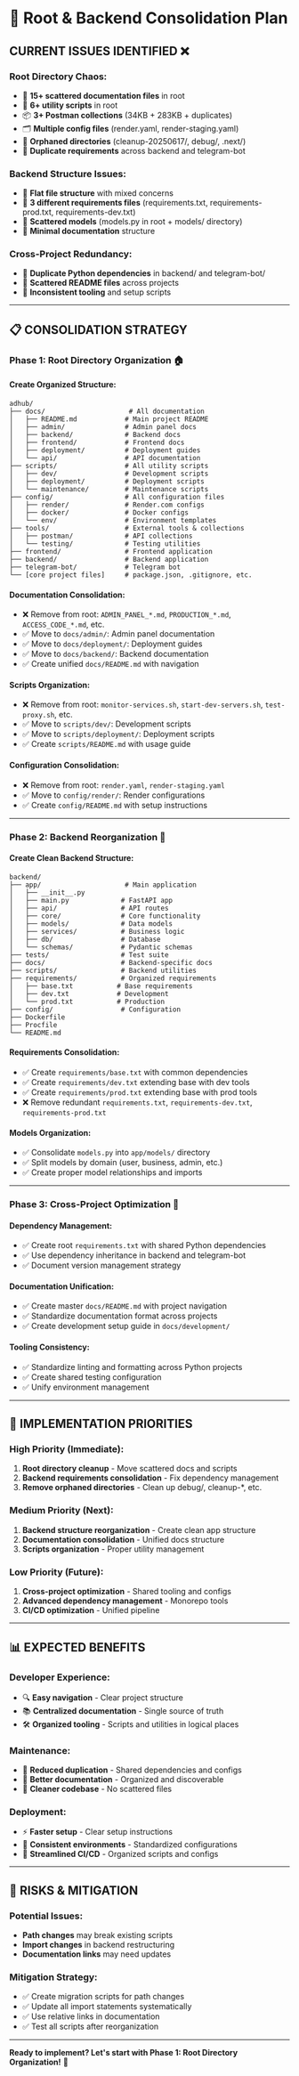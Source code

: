 # 🚀 Root & Backend Consolidation Plan

## **CURRENT ISSUES IDENTIFIED** ❌

### **Root Directory Chaos:**
- 📄 **15+ scattered documentation files** in root
- 🔧 **6+ utility scripts** in root  
- 📦 **3+ Postman collections** (34KB + 283KB + duplicates)
- 🗂️ **Multiple config files** (render.yaml, render-staging.yaml)
- 📁 **Orphaned directories** (cleanup-20250617/, debug/, .next/)
- 🔄 **Duplicate requirements** across backend and telegram-bot

### **Backend Structure Issues:**
- 📁 **Flat file structure** with mixed concerns
- 🔄 **3 different requirements files** (requirements.txt, requirements-prod.txt, requirements-dev.txt)
- 📂 **Scattered models** (models.py in root + models/ directory)
- 📝 **Minimal documentation** structure

### **Cross-Project Redundancy:**
- 🔄 **Duplicate Python dependencies** in backend/ and telegram-bot/
- 📄 **Scattered README files** across projects
- 🔧 **Inconsistent tooling** and setup scripts

---

## 📋 **CONSOLIDATION STRATEGY**

### **Phase 1: Root Directory Organization** 🏠

#### **Create Organized Structure:**
```
adhub/
├── docs/                     # All documentation
│   ├── README.md            # Main project README
│   ├── admin/               # Admin panel docs
│   ├── backend/             # Backend docs  
│   ├── frontend/            # Frontend docs
│   ├── deployment/          # Deployment guides
│   └── api/                 # API documentation
├── scripts/                 # All utility scripts
│   ├── dev/                 # Development scripts
│   ├── deployment/          # Deployment scripts
│   └── maintenance/         # Maintenance scripts  
├── config/                  # All configuration files
│   ├── render/              # Render.com configs
│   ├── docker/              # Docker configs
│   └── env/                 # Environment templates
├── tools/                   # External tools & collections
│   ├── postman/             # API collections
│   └── testing/             # Testing utilities
├── frontend/                # Frontend application
├── backend/                 # Backend application  
├── telegram-bot/            # Telegram bot
└── [core project files]     # package.json, .gitignore, etc.
```

#### **Documentation Consolidation:**
- ❌ Remove from root: `ADMIN_PANEL_*.md`, `PRODUCTION_*.md`, `ACCESS_CODE_*.md`, etc.
- ✅ Move to `docs/admin/`: Admin panel documentation
- ✅ Move to `docs/deployment/`: Deployment guides
- ✅ Move to `docs/backend/`: Backend documentation
- ✅ Create unified `docs/README.md` with navigation

#### **Scripts Organization:**
- ❌ Remove from root: `monitor-services.sh`, `start-dev-servers.sh`, `test-proxy.sh`, etc.
- ✅ Move to `scripts/dev/`: Development scripts
- ✅ Move to `scripts/deployment/`: Deployment scripts
- ✅ Create `scripts/README.md` with usage guide

#### **Configuration Consolidation:**
- ❌ Remove from root: `render.yaml`, `render-staging.yaml`
- ✅ Move to `config/render/`: Render configurations
- ✅ Create `config/README.md` with setup instructions

---

### **Phase 2: Backend Reorganization** 🔧

#### **Create Clean Backend Structure:**
```
backend/
├── app/                     # Main application
│   ├── __init__.py
│   ├── main.py             # FastAPI app
│   ├── api/                # API routes
│   ├── core/               # Core functionality
│   ├── models/             # Data models
│   ├── services/           # Business logic
│   ├── db/                 # Database
│   └── schemas/            # Pydantic schemas
├── tests/                  # Test suite
├── docs/                   # Backend-specific docs
├── scripts/                # Backend utilities
├── requirements/           # Organized requirements
│   ├── base.txt           # Base requirements
│   ├── dev.txt            # Development
│   └── prod.txt           # Production
├── config/                 # Configuration
├── Dockerfile
├── Procfile
└── README.md
```

#### **Requirements Consolidation:**
- ✅ Create `requirements/base.txt` with common dependencies
- ✅ Create `requirements/dev.txt` extending base with dev tools
- ✅ Create `requirements/prod.txt` extending base with prod tools
- ❌ Remove redundant `requirements.txt`, `requirements-dev.txt`, `requirements-prod.txt`

#### **Models Organization:**
- ✅ Consolidate `models.py` into `app/models/` directory
- ✅ Split models by domain (user, business, admin, etc.)
- ✅ Create proper model relationships and imports

---

### **Phase 3: Cross-Project Optimization** 🔄

#### **Dependency Management:**
- ✅ Create root `requirements.txt` with shared Python dependencies
- ✅ Use dependency inheritance in backend and telegram-bot
- ✅ Document version management strategy

#### **Documentation Unification:**
- ✅ Create master `docs/README.md` with project navigation
- ✅ Standardize documentation format across projects
- ✅ Create development setup guide in `docs/development/`

#### **Tooling Consistency:**
- ✅ Standardize linting and formatting across Python projects
- ✅ Create shared testing configuration
- ✅ Unify environment management

---

## 🎯 **IMPLEMENTATION PRIORITIES**

### **High Priority (Immediate):**
1. **Root directory cleanup** - Move scattered docs and scripts
2. **Backend requirements consolidation** - Fix dependency management
3. **Remove orphaned directories** - Clean up debug/, cleanup-*, etc.

### **Medium Priority (Next):**
1. **Backend structure reorganization** - Create clean app structure
2. **Documentation consolidation** - Unified docs structure
3. **Scripts organization** - Proper utility management

### **Low Priority (Future):**
1. **Cross-project optimization** - Shared tooling and configs
2. **Advanced dependency management** - Monorepo tools
3. **CI/CD optimization** - Unified pipeline

---

## 📊 **EXPECTED BENEFITS**

### **Developer Experience:**
- 🔍 **Easy navigation** - Clear project structure
- 📚 **Centralized documentation** - Single source of truth
- 🛠️ **Organized tooling** - Scripts and utilities in logical places

### **Maintenance:**
- 🔄 **Reduced duplication** - Shared dependencies and configs
- 📝 **Better documentation** - Organized and discoverable
- 🧹 **Cleaner codebase** - No scattered files

### **Deployment:**
- ⚡ **Faster setup** - Clear setup instructions
- 🔧 **Consistent environments** - Standardized configurations
- 🚀 **Streamlined CI/CD** - Organized scripts and configs

---

## 🚨 **RISKS & MITIGATION**

### **Potential Issues:**
- **Path changes** may break existing scripts
- **Import changes** in backend restructuring
- **Documentation links** may need updates

### **Mitigation Strategy:**
- ✅ Create migration scripts for path changes
- ✅ Update all import statements systematically  
- ✅ Use relative links in documentation
- ✅ Test all scripts after reorganization

---

**Ready to implement? Let's start with Phase 1: Root Directory Organization!** 🚀 